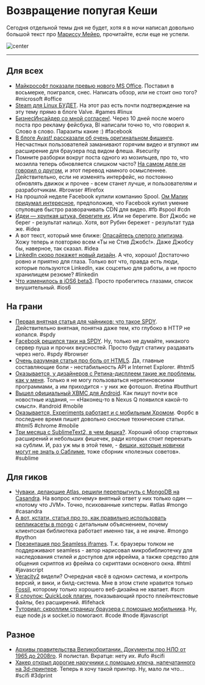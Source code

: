 # Возвращение попугая Кеши

Сегодня отдельной темы дня не будет, хотя я в ночи написал довольно большой текст про [Мариссу Мейер](http://addmeto.cc/post/2012-07-17-marissa-goodbye/), прочитайте, если еще не успели.

![center](http://img-fotki.yandex.ru/get/6405/9320383.7/0_7a5d6_e39cc861_orig)

-----

## Для всех
* [Майкрософт показали превью нового MS Office](http://www.microsoft.com/ru-ru/office/preview/whats-new). Поставил в восьмерке, поигрался, снес. Написать обзор, или не стоит оно того? #microsoft #office
* [Steam для Linux БУДЕТ](http://blogs.valvesoftware.com/linux/steamd-penguins/). На этот раз есть почти подтверждение на эту тему прямо в блоге Valve. #games #linux
* [БизнесИнсайдер со мной согласен!](http://www.businessinsider.com/a-plugged-in-ad-tech-source-drew-this-diagram-to-explain-facebooks-next-10-billion-business-2012-7). Через 10 дней после моего поста про рекламу фейсбука, BI написали точно то, что говорил я. Слово в слово. Паразиты какие :) #facebook
* [В блоге Avast! рассказали об очень оригинальном фишинге](https://blog.avast.com/2012/07/16/click-for-me-thanks/). Несчастных пользователей заманивают горячим видео и втуляют им расширение для браузера под видом флеша. #security
* Помните разборки вокруг поста одного из мозильцев, про то, что мозилла теперь обновляется слишком часто? [На самом деле он говорил о другом](http://www.computerworld.com/s/article/9229204/Ex_Mozilla_worker_rails_against_developers_love_of_constant_change_frequent_updates), и этот перевод намного осмысленнее. Действительно, если не изменять интерфейс, но постоянно обновлять движок и прочее - всем станет лучше, и пользователям и разработчикам. #browser #firefox
* На прошлой неделе Facebook купили компанию Spool. [Ом Малик придумал интересное](http://gigaom.com/2012/07/15/why-did-facebook-buy-spool-what-did-twitter-miss/), предположив, что Facebook купил умение спуловцев быстро разворачивать CDN для видео. #fb #spool #cdn
* [Идеи — хрупкая штука, берегите их](http://natari.us/post/26962853054/ideas-are-fragile). Или не берегите. Вот Джобс не берег - результат налицо. Хотя, вот Рубин бережет - результат туда же. #idea
* А вот текст, который мне ближе: [Опасайтесь слепого элитизма](http://www.tnl.net/blog/2012/07/14/beware-of-blind-elitism/). Хожу теперь и повторяю всем «Ты не Стив Джобс!». Даже Джобсу бы, наверное, так сказал. #idea
* [LinkedIn скоро покажет новый дизайн](http://techcrunch.com/2012/07/16/confirmed-linkedin-rolling-out-simpler-homepage-to-all-users-in-coming-weeks/). А что, хорошо! Достаточно ровно и приятно для глаза. Только вот что, правда есть люди, которые пользуются LinkedIn, как соцсетью для работы, а не просто хранилищем резюме? #linkedin
* [Что изменилось в iOS6 beta3](http://www.bgr.com/2012/07/16/ios-6-download-beta-3-change-log/). Просто пробегитесь глазами, список внушительный. #ios6


## На грани
* [Первая внятная статья для чайников: что такое SPDY](http://lincolnloop.com/blog/2012/jul/12/what-is-spdy/). Действительно внятная, понятна даже тем, кто глубоко в HTTP не копался. #spdy
* [Facebook решился таки на SPDY](http://www.ghacks.net/2012/07/15/facebook-announces-spdy-support/). Ну, только не думайте, никакого сервер пуша и прочих вкусностей. Просто будут статику раздавать через него. #spdy #browser
* [Очень разумная статья про боль от HTML5](http://blog.caplin.com/2012/07/16/the-pain-of-html5/). Да, главные составляющие боли - нестабильность API и Internet Explorer. #html5
* [Оказывается, у дизайнеров с Ретина-дисплеем такие же проблемы, как у меня](http://blog.wells.ee/retina). Только я не могу пользоваться неретиновскими программами, а им приходится - у них же фотошоп. #retina #butthurt
* [Вышел официальный XBMC для Android](http://androidcommunity.com/xbmc-media-player-for-android-announced-20120716/). Как пишут почти все новостные издания, — «Наконец-то в Nexus Q появился какой-то смысл». #android #mobile
* [Оказывается, Experiments работает и с мобильным Хромом](http://www.forbes.com/sites/anthonykosner/2012/07/15/chrome-experiments-google-unleashes-a-world-of-data-and-fun-in-mobile-browsers/). Форбс в последнее время пишет довольно сносные технические статьи. #html5 #chrome #mobile
* [Три месяца с SublimeText2, в чем фишка?](http://steverandytantra.com/thoughts/three-months-with-sublime-text-2). Хороший обзор стартовых расширений и небольших фишечек, ради которых стоит переехать на сублим. И, раз уж мы в этой теме, - [фишки, которые новички могут не знать о Саблиме](http://blog.alainmeier.com/post/27255145114/some-things-beginners-might-not-know-about-sublime-text), тоже сборник «полезных советов». #sublime

## Для гиков
* [Чуваки, делающие Atlas, решили перепрыгнуть с MongoDB на Casandra](http://metabroadcast.com/blog/looking-with-cassandra-into-the-future-of-atlas). На вопрос «почему» внятный ответ у них только один — «потому что JVM». Точно, психованные хипстеры. #atlas #mongo #casandra
* [А вот, кстати, статья про то, как правильно использовать репликасеты в mongo](http://emptysquare.net/blog/save-the-monkey-reliably-writing-to-mongodb/) с детальным объяснением, почему клиентская библиотека работает именно так, а не иначе. #mongo #python
* [Презентация про Seamless iframes](http://benvinegar.github.com/seamless-talk/). Т.к. браузеры толком не поддерживают seamless - автор нарисовал микробиблиотечку для наследования стилей и доступов для ифрейма, а также средство для общения скриптов из фрейма со скриптами основного окна. #html #javascript
* [Veracity2](http://www.ericsink.com/entries/veracity2.html) видели? Очередная «всё в одном» система, и контроль версий, и вики, и билд-система. Мне в этом стиле нравится только [Fossil](http://www.fossil-scm.org/index.html/doc/trunk/www/index.wiki), которому только хорошего веб-дизайна не хватает. #scm
* [Я слоупок: QuickLook плагин](https://github.com/whomwah/qlstephen), показывающий просто плейнтекстовые файлы, без расширений. #lifehack
* [Туториал: скроллим страницу браузера с помощью мобильника](http://gonzalo123.wordpress.com/2012/07/16/scroll-desktops-web-pages-remotely-with-our-smartphone-using-node-js-and-websockets/). Ну, еще node.js и socket.io помогают. #code #node #javascript

## Разное
* [Архивы правительства Великобритании. Документы про НЛО от 1965 до 2008го](http://ufos.nationalarchives.gov.uk). Я полистал. Вкратце: нету их. #ufo #scifi
* [Хакер открыл дорогие наручники с помощью ключа, напечатанного на 3d-принтере](http://www.forbes.com/sites/andygreenberg/2012/07/16/hacker-opens-high-security-handcuffs-with-3d-printed-and-laser-cut-keys/). Теперь я хочу такой принтер. Ну, мало ли что… #scifi #3dprint
